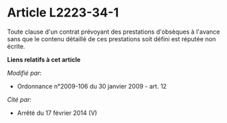 # Article L2223-34-1

Toute clause d'un contrat prévoyant des prestations d'obsèques à l'avance sans que le contenu détaillé de ces prestations
soit défini est réputée non écrite.

**Liens relatifs à cet article**

_Modifié par_:

  - Ordonnance n°2009-106 du 30 janvier 2009 - art. 12

_Cité par_:

  - Arrêté du 17 février 2014 (V)
